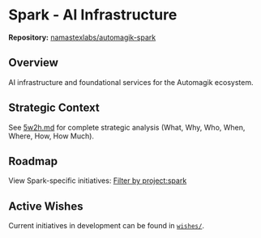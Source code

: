 # Spark - AI Infrastructure

**Repository:** [namastexlabs/automagik-spark](https://github.com/namastexlabs/automagik-spark)

## Overview

AI infrastructure and foundational services for the Automagik ecosystem.

## Strategic Context

See [5w2h.md](5w2h.md) for complete strategic analysis (What, Why, Who, When, Where, How, How Much).

## Roadmap

View Spark-specific initiatives: [Filter by project:spark](https://github.com/orgs/namastexlabs/projects/1/views/3?filterQuery=project%3Aspark)

## Active Wishes

Current initiatives in development can be found in [`wishes/`](wishes/).
